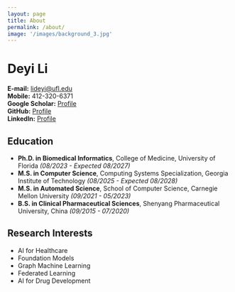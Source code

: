 ```yaml
---
layout: page
title: About
permalink: /about/
image: '/images/background_3.jpg'
---
```

# Deyi Li

**E-mail:** [lideyi@ufl.edu](mailto:lideyi@ufl.edu)  
**Mobile:** 412-320-6371  
**Google Scholar:** [Profile](https://scholar.google.com/citations?user=RUSjHSoAAAAJ&hl=en)  
**GitHub:** [Profile](https://github.com/deyili1997)  
**LinkedIn:** [Profile](https://www.linkedin.com/in/deyi-li-9209612b7/)  

## Education
- **Ph.D. in Biomedical Informatics**, College of Medicine, University of Florida *(08/2023 - Expected 08/2027)*
- **M.S. in Computer Science**, Computing Systems Specialization, Georgia Institute of Technology *(08/2025 - Expected 08/2028)*  
- **M.S. in Automated Science**, School of Computer Science, Carnegie Mellon University *(09/2021 - 05/2023)*  
- **B.S. in Clinical Pharmaceutical Sciences**, Shenyang Pharmaceutical University, China *(09/2015 - 07/2020)*  

## Research Interests
- AI for Healthcare  
- Foundation Models  
- Graph Machine Learning  
- Federated Learning  
- AI for Drug Development  
